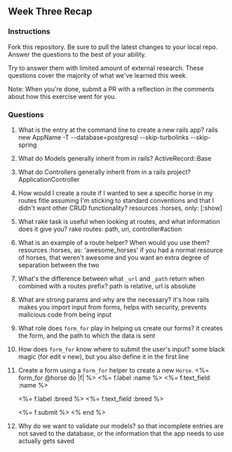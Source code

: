 ## Week Three Recap

### Instructions
Fork this repository. Be sure to pull the latest changes to your local repo. Answer the questions to the best of your ability.

Try to answer them with limited amount of external research. These questions cover the majority of what we've learned this week.

Note: When you're done, submit a PR with a reflection in the comments about how this exercise went for you.

### Questions

1. What is the entry at the command line to create a new rails app?
  rails new AppName -T --database=postgresql --skip-turbolinks --skip-spring
2. What do Models generally inherit from in rails?
  ActiveRecord::Base
3. What do Controllers generally inherit from in a rails project?
  ApplicationController
4. How would I create a route if I wanted to see a specific horse in my routes fitle assuming I'm sticking to standard conventions and that I didn't want other CRUD functionality?
  resources :horses, only: [:show]
5. What rake task is useful when looking at routes, and what information does it give you?
  rake routes: path, uri, controller#action
6. What is an example of a route helper? When would you use them?
  resources :horses, as: 'awesome_horses'
  if you had a normal resource of horses, that weren't awesome and you want an extra degree of separation between the two
7. What's the difference between what `_url` and `_path` return when combined with a routes prefix?
  path is relative, url is absolute
8. What are strong params and why are the necessary?
  it's how rails makes you import input from forms, helps with security, prevents malicious code from being input
9. What role does `form_for` play in helping us create our forms?
  it creates the form, and the path to which the data is sent
10. How does `form_for` know where to submit the user's input?
  some black magic (for edit v new), but you also define it in the first line
11. Create a form using a `form_for` helper to create a new `Horse`. 
  <%= form_for @horse do |f| %>
    <%= f.label :name %>
    <%= f.text_field :name %>

    <%= f.label :breed %>
    <%= f.text_field :breed %>

    <%= f.submit %>
  <% end %>
12. Why do we want to validate our models?
  so that incomplete entries are not saved to the database, or the information that the app needs to use actually gets saved
